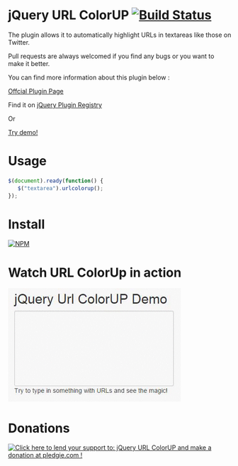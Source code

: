 jQuery URL ColorUP [![Build Status](https://travis-ci.org/amitmerchant1990/urlcolorup.png?branch=master)](https://travis-ci.org/amitmerchant1990/urlcolorup)
===============

The plugin allows it to automatically highlight URLs in textareas like those on Twitter.

Pull requests are always welcomed if you find any bugs or you want to make it better.

You can find more information about this plugin below :

<a href="http://amitmerchant1990.github.io/urlcolorup/">Offcial Plugin Page</a>

Find it on <a href="http://plugins.jquery.com/urlcolorup" target="_blank">jQuery Plugin Registry</a>

Or

<a href="http://www.jqueryscript.net/demo/Twitter-Like-URL-Highlighting-with-jQuery-urlcolorup-Plugin" target="_blank">Try demo!</a>

Usage
=====
```javascript
$(document).ready(function() {
   $("textarea").urlcolorup();
});
```

Install
=======
[![NPM](https://nodei.co/npm/jquery-url-colorup.png?downloads=true&downloadRank=true&stars=true)](https://nodei.co/npm/jquery-url-colorup/)

Watch URL ColorUp in action
===============

![URL ColorUp](https://raw.githubusercontent.com/amitmerchant1990/urlcolorup/master/images/demo.gif)

Donations
=========
<a href='https://pledgie.com/campaigns/29572'><img alt='Click here to lend your support to: jQuery URL ColorUP and make a donation at pledgie.com !' src='https://pledgie.com/campaigns/29572.png?skin_name=chrome' border='0' ></a>
